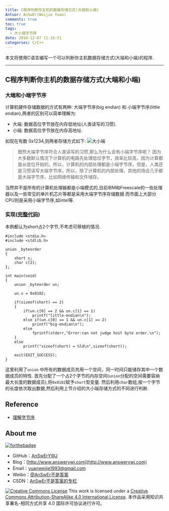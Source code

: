 ```yaml
---
title: C程序判断你主机的数据存储方式(大端和小端)
Antuor: AnSwEr(Weijie Yuan)
comments: true
toc: true
tags:
  - 大小端字节序
date: 2016-12-07 11:16:51
categories: C/C++
---
```


本文将使用C语言编写一个可以判断你主机数据存储方式(大端和小端)的程序.

----------
<!--more-->

## C程序判断你主机的数据存储方式(大端和小端)
### 大端和小端字节序
计算机硬件存储数据的方式有两种: 大端字节序(big endian) 和 小端字节序(little endian),两者的区别可以简单理解为:
- 大端: 数据高位字节放在内存低地址(人类读写的习惯).
- 小端: 数据高位字节放在内存高地址.

如现在有数 0x1234,则两者存储方式如下:
![大小端](big-little-endian.png)

>  既然大端字节序符合人类读写的习惯,那么为什么会有小端字节序呢？
> 因为大多数默认情况下计算机的电路先处理低位字节，效率比较高，因为计算都是从低位开始的。所以，计算机的内部处理都是小端字节序。但是，人类还是习惯读写大端字节序。所以，除了计算机的内部处理，其他的场合几乎都是大端字节序，比如网络传输和文件储存。

当然并不是所有的计算机处理器都是小端模式的,目前IBM和Freescale的一些处理器以及一些常见的单片机芯片等都是采用大端字节序存储数据.而市面上大部分CPU则是采用小端字节序,如intel等.


### 实现([完整代码](https://github.com/AnSwErYWJ/DogFood/blob/master/C/host_byte_order.c))
本例都认为short占2个字节,不考虑可移植的情况.
```
#include <stdio.h>
#include <stdlib.h>

union _byteorder
{
    short s;
    char c[2];
};

int main(void)
{
    union _byteorder un;

    un.s = 0x0102;
    
    if(sizeof(short) == 2)
    {
        if(un.c[0] == 2 && un.c[1] == 1)
            printf("little-endian\n");
        else if(un.c[0] == 1 && un.c[1] == 2)
            printf("big-endian\n");
        else
            fprintf(stderr,"Error:can not judge host byte order.\n");
    }
    else
        printf("sizeof(short) = %ld\n",sizeof(short));
    
    exit(EXIT_SUCCESS);
}
```
这里利用了``union`` 中所有的数据成员共用一个空间，同一时间只能储存其中一个数据成员的特性.
首先分配了一个占2个字节的内存空间(``union``分配的空间需要容纳最大长度的数据成员),将``0x0102``赋予``short``型变量.
然后利用``char``数组,按一个字节的长度依次取出数据,然后利用上节介绍的大小端存储方式的不同进行判断.

## Reference
- [理解字节序](http://www.ruanyifeng.com/blog/2016/11/byte-order.html)

## About me
[![forthebadge](http://forthebadge.com/images/badges/ages-20-30.svg)](http://forthebadge.com)
- GitHub：[AnSwErYWJ](https://github.com/AnSwErYWJ)
- Blog：[http://www.answerywj.com](http://www.answerywj.com)
- Email：[yuanweijie1993@gmail.com](https://mail.google.com)
- Weibo：[@AnSwEr不是答案](http://weibo.com/1783591593)
- CSDN：[AnSwEr不是答案的专栏](http://blog.csdn.net/u011192270)

<a rel="license" href="http://creativecommons.org/licenses/by-sa/4.0/"><img alt="Creative Commons License" style="border-width:0" src="https://i.creativecommons.org/l/by-sa/4.0/88x31.png" /></a> This work is licensed under a <a rel="license" href="http://creativecommons.org/licenses/by-sa/4.0/">Creative Commons Attribution-ShareAlike 4.0 International License</a>.
本作品采用知识共享署名-相同方式共享 4.0 国际许可协议进行许可。

